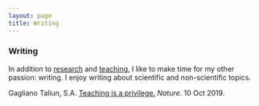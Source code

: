 ```yaml
---
layout: page
title: Writing 
---
```


### Writing

In addition to <a href="{{site.url}}/research"> research</a> and <a href="{{site.url}}/teaching"> teaching</a>, I like to make time for my other passion: writing. I enjoy writing about scientific and non-scientific topics.

Gagliano Taliun, S.A. <a href="https://rdcu.be/bTC7V">Teaching is a privilege.</a> _Nature_. 10 Oct 2019.
